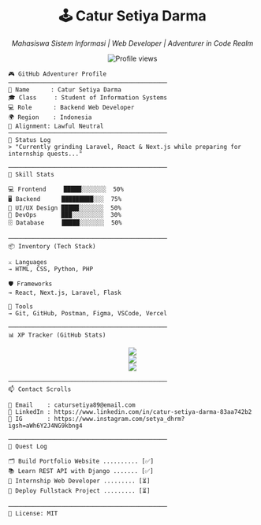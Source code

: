 
<h1 align="center">🕹️ Catur Setiya Darma</h1>
<p align="center"><i>Mahasiswa Sistem Informasi | Web Developer | Adventurer in Code Realm</i></p>

<p align="center">
  <img src="https://komarev.com/ghpvc/?username=Setiya86&label=Profile%20Views&color=blueviolet&style=flat" alt="Profile views" />
</p>

```
🎮 GitHub Adventurer Profile
─────────────────────────────────────────────
👤 Name      : Catur Setiya Darma  
🎓 Class     : Student of Information Systems  
💻 Role      : Backend Web Developer  
🌍 Region    : Indonesia  
🧭 Alignment: Lawful Neutral  
─────────────────────────────────────────────
💬 Status Log  
> "Currently grinding Laravel, React & Next.js while preparing for internship quests..."

─────────────────────────────────────────────
🧪 Skill Stats

💻 Frontend     █████░░░░░░░  50%  
🖥️ Backend      █████████░░░  75%  
🎨 UI/UX Design █████░░░░░░░  50%  
🔧 DevOps       ███░░░░░░░░░  30%  
🗄️ Database     █████░░░░░░░  50%

─────────────────────────────────────────────
📦 Inventory (Tech Stack)

⚔️ Languages  
→ HTML, CSS, Python, PHP  

🛡️ Frameworks  
→ React, Next.js, Laravel, Flask  

🎒 Tools  
→ Git, GitHub, Postman, Figma, VSCode, Vercel

─────────────────────────────────────────────
📊 XP Tracker (GitHub Stats)
```

<p align="center">
  <img src="https://github-readme-stats.vercel.app/api?username=Setiya86&show_icons=true&theme=tokyonight" />
  <br />
  <img src="https://github-readme-streak-stats.herokuapp.com/?user=Setiya86&theme=tokyonight" />
  <br />
  <img src="https://github-readme-stats.vercel.app/api/top-langs/?username=Setiya86&layout=compact&theme=tokyonight" />
</p>

```
─────────────────────────────────────────────
📫 Contact Scrolls

📧 Email    : catursetiya89@email.com  
🔗 LinkedIn : https://www.linkedin.com/in/catur-setiya-darma-83aa742b2
📸 IG       : https://www.instagram.com/setya_dhrm?igsh=aWh6Y2J4NG9kbng4

─────────────────────────────────────────────
🏁 Quest Log

🗂️ Build Portfolio Website .......... [✅]  
📚 Learn REST API with Django ....... [✅]  
💼 Internship Web Developer ......... [⏳]  
🚀 Deploy Fullstack Project ......... [⏳]

─────────────────────────────────────────────
📝 License: MIT
```

